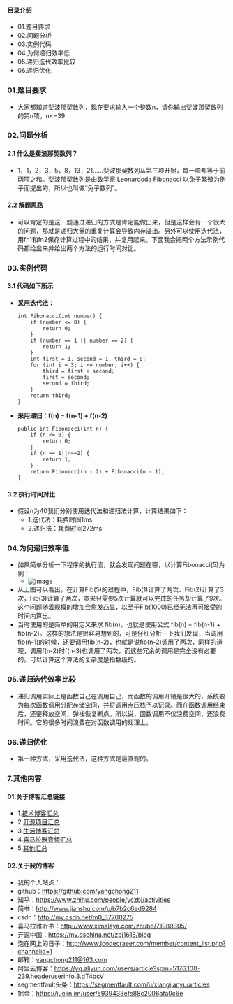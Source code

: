 #### 目录介绍
- 01.题目要求
- 02.问题分析
- 03.实例代码
- 04.为何递归效率低
- 05.递归迭代效率比较
- 06.递归优化









### 01.题目要求
- 大家都知道斐波那契数列，现在要求输入一个整数n，请你输出斐波那契数列的第n项。n<=39



### 02.问题分析
#### 2.1 什么是斐波那契数列？
- 1，1，2，3，5，8，13，21......斐波那契数列从第三项开始，每一项都等于前两项之和。斐波那契数列是由数学家 Leonardoda Fibonacci 以兔子繁殖为例子而提出的，所以也叫做“兔子数列”。



#### 2.2 解题思路
- 可以肯定的是这一题通过递归的方式是肯定能做出来，但是这样会有一个很大的问题，那就是递归大量的重复计算会导致内存溢出。另外可以使用迭代法，用fn1和fn2保存计算过程中的结果，并复用起来。下面我会把两个方法示例代码都给出来并给出两个方法的运行时间对比。




### 03.实例代码
#### 3.1 代码如下所示
- **采用迭代法：**
    ```
    int Fibonacci(int number) {
    	if (number <= 0) {
    		return 0;
    	}
    	if (number == 1 || number == 2) {
    		return 1;
    	}
    	int first = 1, second = 1, third = 0;
    	for (int i = 3; i <= number; i++) {
    		third = first + second;
    		first = second;
    		second = third;
    	}
    	return third;
    }
    ```
- **采用递归：f(n) = f(n-1) + f(n-2)**
    ```
    public int Fibonacci(int n) {
        if (n <= 0) {
        	return 0;
        }
        if (n == 1||n==2) {
        	return 1;
        }
        return Fibonacci(n - 2) + Fibonacci(n - 1);
    }
    ```


#### 3.2 执行时间对比
- 假设n为40我们分别使用迭代法和递归法计算，计算结果如下：
    - 1.迭代法：耗费时间1ms
    - 2.递归法：耗费时间272ms



### 04.为何递归效率低
- 如果简单分析一下程序的执行流，就会发现问题在哪，以计算Fibonacci(5)为例：
    - ![image](https://upload-images.jianshu.io/upload_images/4432347-af202f7be93d23d5.png?imageMogr2/auto-orient/strip%7CimageView2/2/w/1240)
-  从上图可以看出，在计算Fib(5)的过程中，Fib(1)计算了两次、Fib(2)计算了3次，Fib(3)计算了两次，本来只需要5次计算就可以完成的任务却计算了9次。这个问题随着规模的增加会愈发凸显，以至于Fib(1000)已经无法再可接受的时间内算出。
-  当时使用的是简单的用定义来求 fib(n)，也就是使用公式 fib(n) = fib(n-1) + fib(n-2)。这样的想法是很容易想到的，可是仔细分析一下我们发现，当调用fib(n-1)的时候，还要调用fib(n-2)，也就是说fib(n-2)调用了两次，同样的道理，调用f(n-2)时f(n-3)也调用了两次，而这些冗余的调用是完全没有必要的。可以计算这个算法的复杂度是指数级的。



### 05.递归迭代效率比较
- 递归调用实际上是函数自己在调用自己，而函数的调用开销是很大的，系统要为每次函数调用分配存储空间，并将调用点压栈予以记录。而在函数调用结束后，还要释放空间，弹栈恢复断点。所以说，函数调用不仅浪费空间，还浪费时间。它的很多时间浪费在对函数调用的处理上。



### 06.递归优化
- 第一种方式，采用迭代法，这种方式是最直观的。



### 7.其他内容
#### 01.关于博客汇总链接
- 1.[技术博客汇总](https://www.jianshu.com/p/614cb839182c)
- 2.[开源项目汇总](https://blog.csdn.net/m0_37700275/article/details/80863574)
- 3.[生活博客汇总](https://blog.csdn.net/m0_37700275/article/details/79832978)
- 4.[喜马拉雅音频汇总](https://www.jianshu.com/p/f665de16d1eb)
- 5.[其他汇总](https://www.jianshu.com/p/53017c3fc75d)



#### 02.关于我的博客
- 我的个人站点：
- github：https://github.com/yangchong211
- 知乎：https://www.zhihu.com/people/yczbj/activities
- 简书：http://www.jianshu.com/u/b7b2c6ed9284
- csdn：http://my.csdn.net/m0_37700275
- 喜马拉雅听书：http://www.ximalaya.com/zhubo/71989305/
- 开源中国：https://my.oschina.net/zbj1618/blog
- 泡在网上的日子：http://www.jcodecraeer.com/member/content_list.php?channelid=1
- 邮箱：yangchong211@163.com
- 阿里云博客：https://yq.aliyun.com/users/article?spm=5176.100- 239.headeruserinfo.3.dT4bcV
- segmentfault头条：https://segmentfault.com/u/xiangjianyu/articles
- 掘金：https://juejin.im/user/5939433efe88c2006afa0c6e




